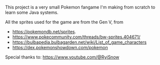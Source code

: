 This project is a very small Pokemon fangame I'm making from scratch to learn some Java systems.

All the sprites used for the game are from the Gen V, from
- https://pokemondb.net/sprites.
- https://www.pokecommunity.com/threads/bw-sprites.404671/
- https://bulbapedia.bulbagarden.net/wiki/List_of_game_characters
- https://dex.pokemonshowdown.com/pokemon

Special thanks to: https://www.youtube.com/@RyiSnow
